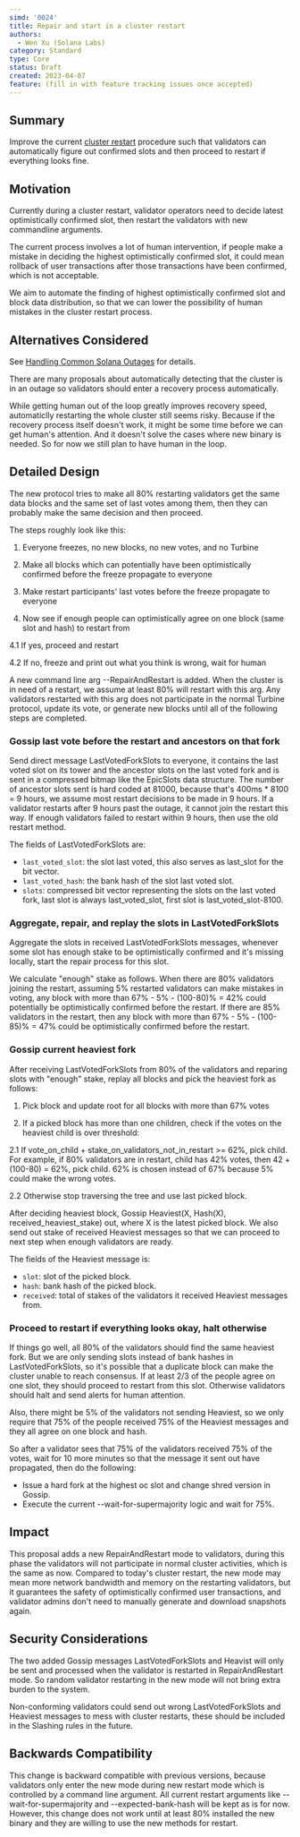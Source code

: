 ```yaml
---
simd: '0024'
title: Repair and start in a cluster restart
authors:
  - Wen Xu (Solana Labs)
category: Standard
type: Core
status: Draft
created: 2023-04-07
feature: (fill in with feature tracking issues once accepted)
---
```


## Summary

Improve the current [cluster restart](https://docs.solana.com/running-validator/restart-cluster)
procedure such that validators can automatically figure out confirmed slots
and then proceed to restart if everything looks fine.

## Motivation

Currently during a cluster restart, validator operators need to decide latest
optimistically confirmed slot, then restart the validators with new commandline
arguments.

The current process involves a lot of human intervention, if people make a
mistake in deciding the highest optimistically confirmed slot, it could mean
rollback of user transactions after those transactions have been confirmed,
which is not acceptable.

We aim to automate the finding of highest optimistically confirmed slot and
block data distribution, so that we can lower the possibility of human mistakes
in the cluster restart process.

## Alternatives Considered

See [Handling Common Solana Outages](https://docs.google.com/document/d/1RkNAyz-5aKvv5FF44b8SoKifChKB705y5SdcEoqMPIc)
for details.

There are many proposals about automatically detecting that the cluster is
in an outage so validators should enter a recovery process automatically.

While getting human out of the loop greatly improves recovery speed,
automaticlly restarting the whole cluster still seems risky. Because if
the recovery process itself doesn't work, it might be some time before
we can get human's attention. And it doesn't solve the cases where new binary
is needed. So for now we still plan to have human in the loop.

## Detailed Design

The new protocol tries to make all 80% restarting validators get the same
data blocks and the same set of last votes among them, then they can probably
make the same decision and then proceed.

The steps roughly look like this:

1. Everyone freezes, no new blocks, no new votes, and no Turbine

2. Make all blocks which can potentially have been optimistically confirmed
before the freeze propagate to everyone

3. Make restart participants' last votes before the freeze propagate to
everyone

4. Now see if enough people can optimistically agree on one block (same slot
and hash) to restart from

4.1 If yes, proceed and restart

4.2 If no, freeze and print out what you think is wrong, wait for human

A new command line arg --RepairAndRestart is added. When the cluster is in need
of a restart, we assume at least 80% will restart with this arg. Any validators
restarted with this arg does not participate in the normal Turbine protocol,
update its vote, or generate new blocks until all of the following steps are
completed.

### Gossip last vote before the restart and ancestors on that fork

Send direct message LastVotedForkSlots to everyone, it contains the last voted
slot on its tower and the ancestor slots on the last voted fork and is sent in
a compressed bitmap like the EpicSlots data structure. The number of ancestor
slots sent is hard coded at 81000, because that's 400ms * 8100 = 9 hours, we
assume most restart decisions to be made in 9 hours. If a validator restarts
after 9 hours past the outage, it cannot join the restart this way. If enough
validators failed to restart within 9 hours, then use the old restart method.

The fields of LastVotedForkSlots are:

- `last_voted_slot`: the slot last voted, this also serves as last_slot for the
bit vector.
- `last_voted_hash`: the bank hash of the slot last voted slot.
- `slots`: compressed bit vector representing the slots on the last voted fork,
last slot is always last_voted_slot, first slot is last_voted_slot-8100.

### Aggregate, repair, and replay the slots in LastVotedForkSlots

Aggregate the slots in received LastVotedForkSlots messages, whenever some slot
has enough stake to be optimistically confirmed and it's missing locally, start
the repair process for this slot.

We calculate "enough" stake as follows. When there are 80% validators joining
the restart, assuming 5% restarted validators can make mistakes in voting, any
block with more than 67% - 5% - (100-80)% = 42% could potentially be
optimistically confirmed before the restart. If there are 85% validators in the
restart, then any block with more than 67% - 5% - (100-85)% = 47% could be
optimistically confirmed before the restart.

### Gossip current heaviest fork

After receiving LastVotedForkSlots from 80% of the validators and reparing
slots with "enough" stake, replay all blocks and pick the heaviest fork as
follows:

1. Pick block and update root for all blocks with more than 67% votes

2. If a picked block has more than one children, check if the votes on the
heaviest child is over threshold:

2.1 If vote_on_child + stake_on_validators_not_in_restart >= 62%, pick child.
For example, if 80% validators are in restart, child has 42% votes, then
42 + (100-80) = 62%, pick child. 62% is chosen instead of 67% because 5%
could make the wrong votes.

2.2 Otherwise stop traversing the tree and use last picked block.

After deciding heaviest block, Gossip
Heaviest(X, Hash(X), received_heaviest_stake) out, where X is the latest picked
block. We also send out stake of received Heaviest messages so that we can
proceed to next step when enough validators are ready.

The fields of the Heaviest message is:

- `slot`: slot of the picked block.
- `hash`: bank hash of the picked block.
- `received`: total of stakes of the validators it received Heaviest messages
from.

### Proceed to restart if everything looks okay, halt otherwise

If things go well, all 80% of the validators should find the same heaviest
fork. But we are only sending slots instead of bank hashes in
LastVotedForkSlots, so it's possible that a duplicate block can make the
cluster unable to reach consensus. If at least 2/3 of the people agree on one
slot, they should proceed to restart from this slot. Otherwise validators
should halt and send alerts for human attention.

Also, there might be 5% of the validators not sending Heaviest, so we only
require that 75% of the people received 75% of the Heaviest messages and they
all agree on one block and hash.

So after a validator sees that 75% of the validators received 75% of the votes,
wait for 10 more minutes so that the message it sent out have propagated, then
do the following:

- Issue a hard fork at the highest oc slot and change shred version in Gossip.
- Execute the current --wait-for-supermajority logic and wait for 75%.

## Impact

This proposal adds a new RepairAndRestart mode to validators, during this phase
the validators will not participate in normal cluster activities, which is the
same as now. Compared to today's cluster restart, the new mode may mean more
network bandwidth and memory on the restarting validators, but it guarantees
the safety of optimistically confirmed user transactions, and validator admins
don't need to manually generate and download snapshots again. 

## Security Considerations

The two added Gossip messages LastVotedForkSlots and Heavist will only be sent
and processed when the validator is restarted in RepairAndRestart mode. So
random validator restarting in the new mode will not bring extra burden to the
system.

Non-conforming validators could send out wrong LastVotedForkSlots and Heaviest
messages to mess with cluster restarts, these should be included in the
Slashing rules in the future.

## Backwards Compatibility

This change is backward compatible with previous versions, because validators
only enter the new mode during new restart mode which is controlled by a
command line argument. All current restart arguments like
--wait-for-supermajority and --expected-bank-hash will be kept as is for now.
However, this change does not work until at least 80% installed the new binary
and they are willing to use the new methods for restart.

